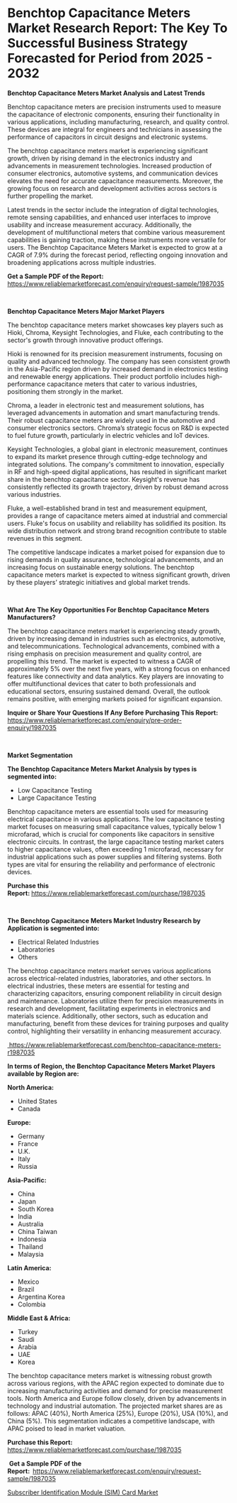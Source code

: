 <p><h1>Benchtop Capacitance Meters Market Research Report: The Key To Successful Business Strategy Forecasted for Period from 2025 - 2032</h1></p><p><strong>Benchtop Capacitance Meters Market Analysis and Latest Trends</strong></p>
<p><p>Benchtop capacitance meters are precision instruments used to measure the capacitance of electronic components, ensuring their functionality in various applications, including manufacturing, research, and quality control. These devices are integral for engineers and technicians in assessing the performance of capacitors in circuit designs and electronic systems.</p><p>The benchtop capacitance meters market is experiencing significant growth, driven by rising demand in the electronics industry and advancements in measurement technologies. Increased production of consumer electronics, automotive systems, and communication devices elevates the need for accurate capacitance measurements. Moreover, the growing focus on research and development activities across sectors is further propelling the market.</p><p>Latest trends in the sector include the integration of digital technologies, remote sensing capabilities, and enhanced user interfaces to improve usability and increase measurement accuracy. Additionally, the development of multifunctional meters that combine various measurement capabilities is gaining traction, making these instruments more versatile for users. The Benchtop Capacitance Meters Market is expected to grow at a CAGR of 7.9% during the forecast period, reflecting ongoing innovation and broadening applications across multiple industries.</p></p>
<p><strong>Get a Sample PDF of the Report:&nbsp;</strong> <a href="https://www.reliablemarketforecast.com/enquiry/request-sample/1987035?utm_campaign=1899&utm_medium=2&utm_source=Github&utm_content=ia&utm_term=13022025&utm_id=benchtop-capacitance-meters">https://www.reliablemarketforecast.com/enquiry/request-sample/1987035</a></p>
<p>&nbsp;</p>
<p><strong>Benchtop Capacitance Meters Major Market Players</strong></p>
<p><p>The benchtop capacitance meters market showcases key players such as Hioki, Chroma, Keysight Technologies, and Fluke, each contributing to the sector's growth through innovative product offerings.</p><p>Hioki is renowned for its precision measurement instruments, focusing on quality and advanced technology. The company has seen consistent growth in the Asia-Pacific region driven by increased demand in electronics testing and renewable energy applications. Their product portfolio includes high-performance capacitance meters that cater to various industries, positioning them strongly in the market.</p><p>Chroma, a leader in electronic test and measurement solutions, has leveraged advancements in automation and smart manufacturing trends. Their robust capacitance meters are widely used in the automotive and consumer electronics sectors. Chroma’s strategic focus on R&D is expected to fuel future growth, particularly in electric vehicles and IoT devices.</p><p>Keysight Technologies, a global giant in electronic measurement, continues to expand its market presence through cutting-edge technology and integrated solutions. The company's commitment to innovation, especially in RF and high-speed digital applications, has resulted in significant market share in the benchtop capacitance sector. Keysight's revenue has consistently reflected its growth trajectory, driven by robust demand across various industries.</p><p>Fluke, a well-established brand in test and measurement equipment, provides a range of capacitance meters aimed at industrial and commercial users. Fluke's focus on usability and reliability has solidified its position. Its wide distribution network and strong brand recognition contribute to stable revenues in this segment.</p><p>The competitive landscape indicates a market poised for expansion due to rising demands in quality assurance, technological advancements, and an increasing focus on sustainable energy solutions. The benchtop capacitance meters market is expected to witness significant growth, driven by these players’ strategic initiatives and global market trends.</p></p>
<p>&nbsp;</p>
<p><strong>What Are The Key Opportunities For Benchtop Capacitance Meters Manufacturers?</strong></p>
<p><p>The benchtop capacitance meters market is experiencing steady growth, driven by increasing demand in industries such as electronics, automotive, and telecommunications. Technological advancements, combined with a rising emphasis on precision measurement and quality control, are propelling this trend. The market is expected to witness a CAGR of approximately 5% over the next five years, with a strong focus on enhanced features like connectivity and data analytics. Key players are innovating to offer multifunctional devices that cater to both professionals and educational sectors, ensuring sustained demand. Overall, the outlook remains positive, with emerging markets poised for significant expansion.</p></p>
<p><strong>Inquire or Share Your Questions If Any Before Purchasing This Report:</strong> <a href="https://www.reliablemarketforecast.com/enquiry/pre-order-enquiry/1987035?utm_campaign=1899&utm_medium=2&utm_source=Github&utm_content=ia&utm_term=13022025&utm_id=benchtop-capacitance-meters">https://www.reliablemarketforecast.com/enquiry/pre-order-enquiry/1987035</a></p>
<p>&nbsp;</p>
<p><strong>Market Segmentation</strong></p>
<p><strong>The Benchtop Capacitance Meters Market Analysis by types is segmented into:</strong></p>
<p><ul><li>Low Capacitance Testing</li><li>Large Capacitance Testing</li></ul></p>
<p><p>Benchtop capacitance meters are essential tools used for measuring electrical capacitance in various applications. The low capacitance testing market focuses on measuring small capacitance values, typically below 1 microfarad, which is crucial for components like capacitors in sensitive electronic circuits. In contrast, the large capacitance testing market caters to higher capacitance values, often exceeding 1 microfarad, necessary for industrial applications such as power supplies and filtering systems. Both types are vital for ensuring the reliability and performance of electronic devices.</p></p>
<p><strong>Purchase this Report:&nbsp;</strong><a href="https://www.reliablemarketforecast.com/purchase/1987035?utm_campaign=1899&utm_medium=2&utm_source=Github&utm_content=ia&utm_term=13022025&utm_id=benchtop-capacitance-meters">https://www.reliablemarketforecast.com/purchase/1987035</a></p>
<p>&nbsp;</p>
<p><strong>The Benchtop Capacitance Meters Market Industry Research by Application is segmented into:</strong></p>
<p><ul><li>Electrical Related Industries</li><li>Laboratories</li><li>Others</li></ul></p>
<p><p>The benchtop capacitance meters market serves various applications across electrical-related industries, laboratories, and other sectors. In electrical industries, these meters are essential for testing and characterizing capacitors, ensuring component reliability in circuit design and maintenance. Laboratories utilize them for precision measurements in research and development, facilitating experiments in electronics and materials science. Additionally, other sectors, such as education and manufacturing, benefit from these devices for training purposes and quality control, highlighting their versatility in enhancing measurement accuracy.</p></p>
<p><a href="https://www.reliablemarketforecast.com/benchtop-capacitance-meters-r1987035?utm_campaign=1899&utm_medium=2&utm_source=Github&utm_content=ia&utm_term=13022025&utm_id=benchtop-capacitance-meters">&nbsp;https://www.reliablemarketforecast.com/benchtop-capacitance-meters-r1987035</a></p>
<p><strong>In terms of Region, the Benchtop Capacitance Meters Market Players available by Region are:</strong></p>
<p>
    <p> <strong> North America: </strong>
        <ul>
            <li>United States</li>
            <li>Canada</li>
        </ul>
        </p> 
    <p> <strong> Europe: </strong>
        <ul>
            <li>Germany</li>
            <li>France</li>
            <li>U.K.</li>
            <li>Italy</li>
            <li>Russia</li>
        </ul>
        </p> 
    <p> <strong> Asia-Pacific: </strong>
        <ul>
            <li>China</li>
            <li>Japan</li>
            <li>South Korea</li>
            <li>India</li>
            <li>Australia</li>
            <li>China Taiwan</li>
            <li>Indonesia</li>
            <li>Thailand</li>
            <li>Malaysia</li>
        </ul>
        </p> 
    <p> <strong> Latin America: </strong>
        <ul>
            <li>Mexico</li>
            <li>Brazil</li>
            <li>Argentina Korea</li>
            <li>Colombia</li>
        </ul>
        </p> 
    <p> <strong> Middle East & Africa: </strong>
        <ul>
            <li>Turkey</li>
            <li>Saudi</li>
            <li>Arabia</li>
            <li>UAE</li>
            <li>Korea</li>
        </ul>
    </p>
    </p>
<p><p>The benchtop capacitance meters market is witnessing robust growth across various regions, with the APAC region expected to dominate due to increasing manufacturing activities and demand for precise measurement tools. North America and Europe follow closely, driven by advancements in technology and industrial automation. The projected market shares are as follows: APAC (40%), North America (25%), Europe (20%), USA (10%), and China (5%). This segmentation indicates a competitive landscape, with APAC poised to lead in market valuation.</p></p>
<p><strong>Purchase this Report: </strong><a href="https://www.reliablemarketforecast.com/purchase/1987035?utm_campaign=1899&utm_medium=2&utm_source=Github&utm_content=ia&utm_term=13022025&utm_id=benchtop-capacitance-meters">https://www.reliablemarketforecast.com/purchase/1987035</a></p>
<p>&nbsp;<strong>Get a Sample PDF of the Report:&nbsp;&nbsp;</strong><a href="https://www.reliablemarketforecast.com/enquiry/request-sample/1987035?utm_campaign=1899&utm_medium=2&utm_source=Github&utm_content=ia&utm_term=13022025&utm_id=benchtop-capacitance-meters">https://www.reliablemarketforecast.com/enquiry/request-sample/1987035</a></p>
<p><strong></strong></p>
<p><p><a href="https://github.com/YashRP12/Market-Research-Report-List-7/blob/main/subscriber-identification-module-sim-card-market.md?utm_campaign=1899&utm_medium=2&utm_source=Github&utm_content=ia&utm_term=13022025&utm_id=benchtop-capacitance-meters">Subscriber Identification Module (SIM) Card Market</a></p></p>